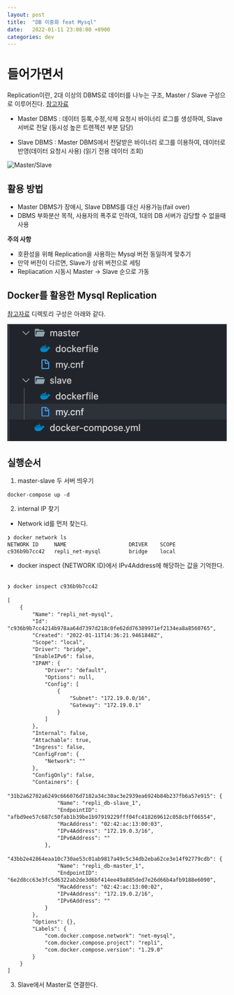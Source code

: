 ```yaml
---
layout: post
title:  "DB 이중화 feat Mysql"
date:   2022-01-11 23:08:00 +0900
categories: dev
---
```


# 들어가면서
Replication이란, 2대 이상의 DBMS로 데이터를 나누는 구조, Master / Slave 구성으로 이루어진다. 
[참고자료](https://server-talk.tistory.com/240)

- Master DBMS : 데이터 등록,수정,삭제 요청시 바이너리 로그를 생성하여, Slave 서버로 전달
(동시성 높은 트렌젝션 부분 담당)

- Slave DBMS : Master DBMS에서 전달받은 바이너리 로그를 이용하여, 데이터로 반영(데이터 요청시 사용)
(읽기 전용 데이터 조회)

![Master/Slave](https://mariadb.com/sites/default/files/pictures/Images/dbreplication173.png)

## 활용 방법
 - Master DBMS가 장애시, Slave DBMS를 대신 사용가능(fail over)
 - DBMS 부화분산 목적, 사용자의 폭주로 인하여, 1대의 DB 서버가 감당할 수 없을때 사용

**주의 사항**
- 호환성을 위해 Replication을 사용하는 Mysql 버전 동일하게 맞추기
- 만약 버전이 다르면, Slave가 상위 버전으로 세팅
- Repliacation 시동시 Master -> Slave 순으로 가동

## Docker를 활용한 Mysql Replication
[참고자료](https://huisam.tistory.com/entry/mysql-replication?category=689280)
디렉토리 구성은 아래와 같다. 

![디렉토리구성](/assets/img/05.png)

## 실행순서
1. master-slave 두 서버 띄우기
~~~
docker-compose up -d
~~~
2. internal IP 찾기
- Network id를 먼저 찾는다. 
~~~
❯ docker network ls
NETWORK ID     NAME                    DRIVER    SCOPE
c936b9b7cc42   repli_net-mysql         bridge    local
~~~

- docker inspect {NETWORK ID}에서 IPv4Address에 해당하는 값을 기억한다.

~~~

❯ docker inspect c936b9b7cc42

[
    {
        "Name": "repli_net-mysql",
        "Id": "c936b9b7cc4214b978aa64d7397d218c0fe62dd76389971ef2134ea8a8560765",
        "Created": "2022-01-11T14:36:21.9461848Z",
        "Scope": "local",
        "Driver": "bridge",
        "EnableIPv6": false,
        "IPAM": {
            "Driver": "default",
            "Options": null,
            "Config": [
                {
                    "Subnet": "172.19.0.0/16",
                    "Gateway": "172.19.0.1"
                }
            ]
        },
        "Internal": false,
        "Attachable": true,
        "Ingress": false,
        "ConfigFrom": {
            "Network": ""
        },
        "ConfigOnly": false,
        "Containers": {
            "31b2a62702a6249c666076d7182a34c30ac3e2939ea6924b84b237fb6a57e915": {
                "Name": "repli_db-slave_1",
                "EndpointID": "afbd9ee57c687c50fab1b39be1b97919229fff04fc418269612c058cbff06554",
                "MacAddress": "02:42:ac:13:00:03",
                "IPv4Address": "172.19.0.3/16",
                "IPv6Address": ""
            },
            "43bb2e42864eaa10c730ae53c01ab9817a49c5c34db2eba62ce3e14f92779cdb": {
                "Name": "repli_db-master_1",
                "EndpointID": "6e2d8cc63e3fc5d6322ab2de3d6bf414ee49a885ded7e26d66b4afb9188e6090",
                "MacAddress": "02:42:ac:13:00:02",
                "IPv4Address": "172.19.0.2/16",
                "IPv6Address": ""
            }
        },
        "Options": {},
        "Labels": {
            "com.docker.compose.network": "net-mysql",
            "com.docker.compose.project": "repli",
            "com.docker.compose.version": "1.29.0"
        }
    }
]

~~~
3. Slave에서 Master로 연결한다.
